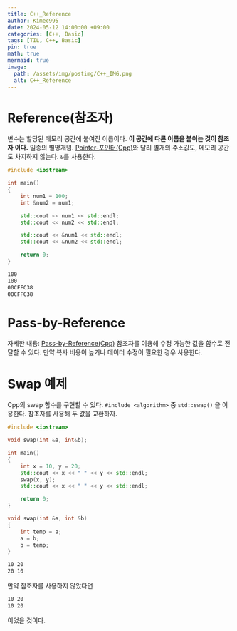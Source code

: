 ```yaml
---
title: C++_Reference
author: Kimec995
date: 2024-05-12 14:00:00 +09:00
categories: [C++, Basic]
tags: [TIL, C++, Basic]
pin: true
math: true
mermaid: true
image: 
  path: /assets/img/postimg/C++_IMG.png
  alt: C++_Reference
---
```

# Reference(참조자)
변수는 할당된 메모리 공간에 붙여진 이름이다. **이 공간에 다른 이름을 붙이는 것이 참조자 이다.** 일종의 별명개념. 
[Pointer-포인터(Cpp)](https://kimec995.github.io/posts/C++_Pointer/)와 달리 별개의 주소값도, 메모리 공간도 차지하지 않는다.
`&`를 사용한다.

```c++
#include <iostream>

int main()
{
	int num1 = 100;
	int &num2 = num1;

	std::cout << num1 << std::endl;
	std::cout << num2 << std::endl;

	std::cout << &num1 << std::endl;
	std::cout << &num2 << std::endl;

	return 0;
}
```

```bash
100
100
00CFFC38
00CFFC38
```

# Pass-by-Reference
자세한 내용: [Pass-by-Reference(Cpp)](https://kimec995.github.io/posts/C++_Pass-by-Reference/)
참조자를 이용해 수정 가능한 값을 함수로 전달할 수 있다.
만약 복사 비용이 높거나 데이터 수정이 필요한 경우 사용한다.

# Swap 예제
Cpp의 swap 함수를 구현할 수 있다. `#include <algorithm>` 중 `std::swap()` 을 이용한다.
	참조자를 사용해 두 값을 교환하자.

```c++
#include <iostream>

void swap(int &a, int&b);

int main()
{
	int x = 10, y = 20;
	std::cout << x << " " << y << std::endl;
	swap(x, y);
	std::cout << x << " " << y << std::endl;

	return 0;
}

void swap(int &a, int &b)
{
	int temp = a;
	a = b;
	b = temp;
}
```

```bash
10 20
20 10
```

만약 참조자를 사용하지 않았다면
```bash
10 20
10 20
```
이었을 것이다.